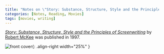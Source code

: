```yaml
---
title: "Notes on \"Story: Substance, Structure, Style and the Principles of Screenwriting\""
categories: [Notes, Reading, Movies]
tags: [movies, writing]
---
```


[*Story: Substance, Structure, Style and the Principles of Screenwriting*](https://www.amazon.com/dp/B0042FZVOY) by [Robert McKee](https://en.wikipedia.org/wiki/Robert_McKee) was published in 1997.

![front cover](https://images-na.ssl-images-amazon.com/images/I/51c1Pf0fe7L._SX331_BO1,204,203,200_.jpg){: .align-right width="25%" }
